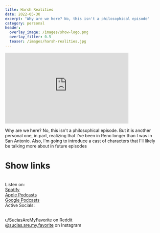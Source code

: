 ```yaml
---
title: Harsh Realities
date: 2022-05-30
excerpt: "Why are we here? No, this isn't a philosophical episode"
category: personal
header:
  overlay_image: /images/show-logo.png
  overlay_filter: 0.5
  teaser: /images/harsh-realities.jpg
---
```

<iframe src='https://open.spotify.com/embed/episode/2ZkKMEpR7vo886MkWHcrgK' width='80%' height='232' frameborder='0' allowtransparency='true' allow='encrypted-media'></iframe>

Why are we here? No, this isn't a philosophical episode. But it is another personal one, in part, realizing that I've been in Reno longer than I was in San Antonio. Also, I'm going to introduce a cast of characters that I'll likely be talking more about in future episodes

# Show links

<br> Listen on:
<br> [Spotify](https://open.spotify.com/show/3XjoipCU3QzeIaQAAQpBdW)  <a href='https://open.spotify.com/show/3XjoipCU3QzeIaQAAQpBdW'><i class='fab fa-spotify'></i></a>
<br> [Apple Podcasts](https://podcasts.apple.com/us/podcast/sucias-are-my-favorite/id1548173787) <a href='https://podcasts.apple.com/us/podcast/sucias-are-my-favorite/id1548173787'> <i class='fas fa-podcast'></i></a>
<br> [Google Podcasts](https://podcasts.google.com/feed/aHR0cHM6Ly9hbmNob3IuZm0vcy80MjI0YzYzYy9wb2RjYXN0L3Jzcw)  <a href='https://podcasts.google.com/feed/aHR0cHM6Ly9hbmNob3IuZm0vcy80MjI0YzYzYy9wb2RjYXN0L3Jzcw'><i class='fab fa-google-play'></i></a>
<br> Active Socials:

<br> [u/SuciasAreMyFavorite](https://reddit.com/u/suciasaremyfavorite/submitted) on Reddit <a href='https://reddit.com/u/suciasaremyfavorite/submitted'><i class='fab fa-reddit'></i></a>
<br> [@sucias.are.my.favorite](https://instagram.com/sucias.are.my.favorite) on Instagram  <a href='https://www.instagram.com/sucias.are.my.favorite'><i class='fab fa-instagram'></i></a>
